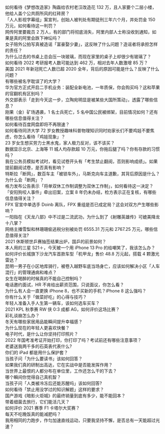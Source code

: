 如何看待《梦想改造家》陶磊给农村老汉改造花 132 万，且人家要个二层小楼，他给人盖个公共厕所风的红砖房？  
「人人影视字幕组」案宣判，创始人被判处有期徒刑三年六个月，并处罚金 150 万元，如何看待这一判罚？  
网传阿里要裁员 2 万人，有的部门将彻底消失，阿里内部人士称没收到通知，如果是真的阿里会跌下神坛吗？  
女子陪外公拍写真被造谣「富豪娶少妻」，这反映了什么问题？造谣者将承担怎样的责任？  
为什么过去的书桌上总会压一块玻璃，而现在家里的桌子上却很少有玻璃了？  
如何看待 2022 考研报考人数可能达到 462 万，相对去年人数激增  85 万？  
美国 2021 年新冠死亡人数已超 2020 全年，背后的原因可能是什么？反映了什么问题？  
有哪些被名字耽误了的大学？  
华为官方正式开启二手机业务：装配全新电池，一年质保，你会购买吗？这和苹果的官翻机有区别吗？  
外交部表示「走到今天这一步，立陶宛明显是被某些大国所策动」，透露了哪些信息？  
刚果（金）矿场遇袭，1 名士兵死亡，5 名中国公民被绑架，目前情况如何？还有哪些信息值得关注？  
如何看待百度网盘即将不再限速？  
如何看待同济大学 72 岁女教授趣味科普物理知识同时劝家长们不要鸡娃不要焦虑，你怎么看待「鸡娃现象」？  
23 岁女生想买劳力士黑水鬼，家人极力反对，该不该买？  
数据显示北京、上海等 11  城人均存款超 10 万元，你拖后腿了吗？你有存款的习惯吗？  
我在公务员模拟考试时，看见试卷开头有「考生禁止翻阅，否则影响成绩」。如果提前翻阅试卷，是否真有影响？  
特斯拉「断网」，数百车主「被锁车外」，马斯克向车主道歉，其背后原因是什么？为什么会「断网」？  
格力发布公告表示「将单双休工作制调整为双休工作制」，如何看待这一决定？  
「安阳狗咬人事件」牵出旧案，立案 8 年仍未办结，检方表示正在复核，有哪些信息值得关注？  
FPX 官宣中单选手 Doinb 离队，FPX 重组是否已成定局？这会对双方产生哪些影响？  
一阳指在《天龙八部》中不过是二流武功，为什么到了《射雕英雄传》可媲美降龙十八掌？  
网络主播雪梨和林珊珊偷逃税分别被处罚 6555.31 万元和 2767.25 万元，哪些信息值得关注?  
2021 休斯顿世乒赛抽签结果出炉，国乒的前景如何？  
本人用的三星 S21＋，今天被一个用 iPhone 13 Pro 的给嘲笑了，我该怎么办？  
如何评价长城旗下沙龙汽车首款车型「机甲龙」售价 48.8 万元起，搭载 4 颗激光雷达？  
昆明一男子在小区地库骑行，被卷入越野车底当场身亡，应该如何解决小区「人车混行」的管理通病和难点？  
女生在喝醉的时候真的不能自己控制吗？  
电话邀约面试，HR 不肯给出薪资范围，只说面议，你怎么看？  
为什么有人会一直更换 iPhone 8，也不买新的手机？iPhone 8 这么强吗？  
你有什么关于「做菜好吃」的心得与技巧？  
年轻人准备入手人生第一辆车，该如何选车买车？  
2021 KPL 秋季赛 RW 侠 0:3 成都 AG，如何评价这场比赛？  
彩礼谈崩怎么办？  
冬天有哪些家居用品能瞬间提升幸福感？  
为什么现在的年轻人更喜欢快餐？  
电子时代，是什么让你坚持打印照片？  
2022 年国考准考证开始打印，你打印了吗？考试前还有哪些注意事项？  
老婆送我两千多的石英表代表什么?  
你们的 iPad 都是用什么保护套？  
当孩子问「为什么要读书」该如何回答？  
如果我们真的研制出高达，它在实战中是否能发挥作用？  
当世界上最恨的人都分布在单位里，工作还怎么干的下去？  
哪个瞬间你觉得自己真机智？  
当孩子问「人类被冷冻后还能苏醒吗」该如何回答?  
如何看待「禁止用没学过的知识解题」这样的要求？  
国产游戏《暗影火炬城》的最终销量到底有多少，能不能回本？  
带着细菌去旅行，它们能活几天？  
如何评价 2021 赛季 F1 卡塔尔大奖赛？  
每天不吃晚饭真的能减肥吗？  
我用相同的力跑步，作匀加速直线运动，只要我坚持不懈，是否总有一天能超过光速？  
